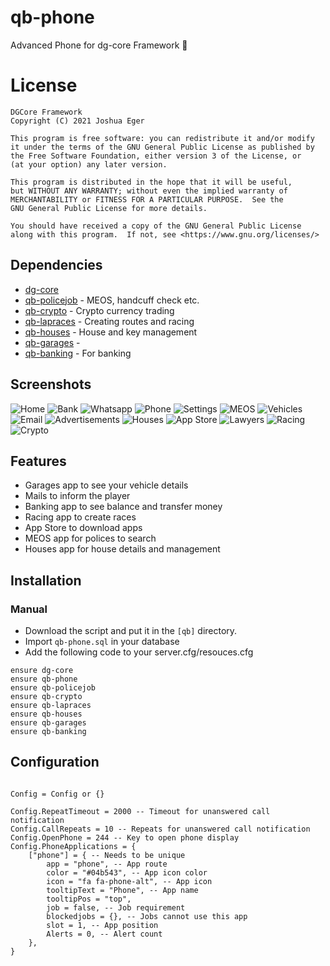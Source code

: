 # qb-phone
Advanced Phone for dg-core Framework :iphone:

# License

    DGCore Framework
    Copyright (C) 2021 Joshua Eger

    This program is free software: you can redistribute it and/or modify
    it under the terms of the GNU General Public License as published by
    the Free Software Foundation, either version 3 of the License, or
    (at your option) any later version.

    This program is distributed in the hope that it will be useful,
    but WITHOUT ANY WARRANTY; without even the implied warranty of
    MERCHANTABILITY or FITNESS FOR A PARTICULAR PURPOSE.  See the
    GNU General Public License for more details.

    You should have received a copy of the GNU General Public License
    along with this program.  If not, see <https://www.gnu.org/licenses/>

## Dependencies
- [dg-core](https://github.com/DGCore-framework/dg-core)
- [qb-policejob](https://github.com/DGCore-framework/qb-policejob) - MEOS, handcuff check etc. 
- [qb-crypto](https://github.com/DGCore-framework/qb-crypto) - Crypto currency trading 
- [qb-lapraces](https://github.com/DGCore-framework/qb-lapraces) - Creating routes and racing 
- [qb-houses](https://github.com/DGCore-framework/qb-houses) - House and key management 
- [qb-garages](https://github.com/DGCore-framework/qb-garages) - 
- [qb-banking](https://github.com/DGCore-framework/qb-banking) - For banking


## Screenshots
![Home](https://imgur.com/ceEIvEk.png)
![Bank](https://imgur.com/tArcik2.png)
![Whatsapp](https://imgur.com/C9aIinK.png)
![Phone](https://imgur.com/ic2zySK.png)
![Settings](https://imgur.com/jqC5Y8C.png)
![MEOS](https://imgur.com/VP7gQBf.png)
![Vehicles](https://imgur.com/NUTcfwr.png)
![Email](https://imgur.com/zTD33N1.png)
![Advertisements](https://imgur.com/QtQxJLz.png)
![Houses](https://imgur.com/n6ocF7b.png)
![App Store](https://imgur.com/mpBOgfN.png)
![Lawyers](https://imgur.com/SzIRpsI.png)
![Racing](https://imgur.com/cqj1JBP.png)
![Crypto](https://imgur.com/Mvv6IZ4.png)

## Features
- Garages app to see your vehicle details
- Mails to inform the player
- Banking app to see balance and transfer money
- Racing app to create races
- App Store to download apps
- MEOS app for polices to search
- Houses app for house details and management

## Installation
### Manual
- Download the script and put it in the `[qb]` directory.
- Import `qb-phone.sql` in your database
- Add the following code to your server.cfg/resouces.cfg
```
ensure dg-core
ensure qb-phone
ensure qb-policejob
ensure qb-crypto
ensure qb-lapraces
ensure qb-houses
ensure qb-garages
ensure qb-banking
```

## Configuration
```

Config = Config or {}

Config.RepeatTimeout = 2000 -- Timeout for unanswered call notification
Config.CallRepeats = 10 -- Repeats for unanswered call notification
Config.OpenPhone = 244 -- Key to open phone display
Config.PhoneApplications = {
    ["phone"] = { -- Needs to be unique
        app = "phone", -- App route
        color = "#04b543", -- App icon color
        icon = "fa fa-phone-alt", -- App icon
        tooltipText = "Phone", -- App name
        tooltipPos = "top",
        job = false, -- Job requirement
        blockedjobs = {}, -- Jobs cannot use this app
        slot = 1, -- App position
        Alerts = 0, -- Alert count
    },
}
```

